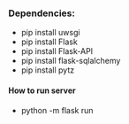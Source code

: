 ### Dependencies:
- pip install uwsgi
- pip install Flask
- pip install Flask-API
- pip install flask-sqlalchemy
- pip install pytz

#### How to run server
- python -m flask run
